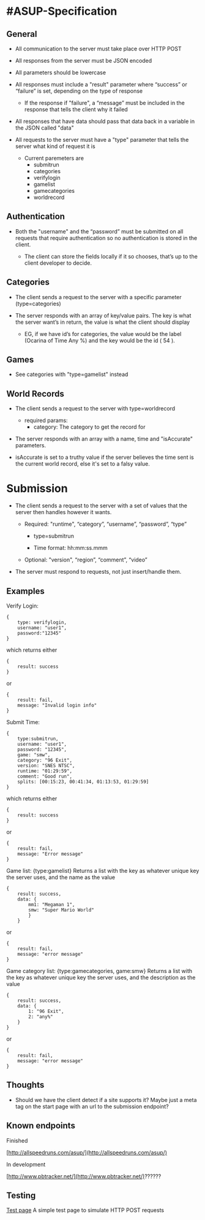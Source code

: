 #ASUP-Specification
===

## General

* All communication to the server must take place over HTTP POST

* All responses from the server must be JSON encoded

* All parameters should be lowercase

* All responses must include a "result" parameter where “success” or “failure” is set, depending on the type of response

    * If the response if "failure", a “message” must be included in the response that tells the client why it failed

* All responses that have data should pass that data back in a variable in the JSON called "data"

* All requests to the server must have a "type" parameter that tells the server what kind of request it is

    * Current paremeters are
        * submitrun
        * categories
        * verifylogin
        * gamelist
        * gamecategories
        * worldrecord

## Authentication

* Both the "username" and the “password” must be submitted on all requests that require authentication so no authentication is stored in the client.

    * The client can store the fields locally if it so chooses, that’s up to the client developer to decide.

## Categories

* The client sends a request to the server with a specific parameter (type=categories)

* The server responds with an array of key/value pairs. The key is what the server want’s in return, the value is what the client should display

    * EG, if we have id’s for categories, the value would be the label (Ocarina of Time Any %) and the key would be the id ( 54 ).

## Games

* See categories with "type=gamelist" instead

## World Records

* The client sends a request to the server with type=worldrecord
    *   required params:
        * category: The category to get the record for     


* The server responds with an array with a name, time and "isAccurate" parameters. 

* isAccurate is set to a truthy value if the server believes the time sent is the current world record, else it's set to a falsy value.


# Submission

* The client sends a request to the server with a set of values that the server then handles however it wants.

    * Required: "runtime", “category”, “username”, “password”, “type”

        * type=submitrun

        * Time format: hh:mm:ss.mmm

    * Optional: "version", “region”, “comment”, “video”

* The server must respond to requests, not just insert/handle them.

## Examples

Verify Login:

```
{
    type: verifylogin, 
	username: "user1", 
	password:"12345"
}
```

which returns either

```
{
	result: success 
} 
```

or 

```
{
    result: fail, 
    message: "Invalid login info"
}
```

Submit Time:

```
{
    type:submitrun, 
    username: "user1", 
    password: "12345", 
    game: "smw", 
    category: "96 Exit", 
    version: "SNES NTSC", 
    runtime: "01:29:59",
    comment: "Good run",
    splits: [00:15:23, 00:41:34, 01:13:53, 01:29:59] 
}
```
which returns either 

```
{
	result: success
} 
```
or 

```
{
	result: fail, 
	message: "Error message"	
}
```

Game list: {type:gamelist}
Returns a list with the key as whatever unique key the server uses, and the name as the value

```
{
	result: success, 
	data: {
		mm1: "Megaman 1", 
		smw: "Super Mario World"
		}
	}
```
or

```
{
	result: fail, 
	message: "error message"
}
```

Game category list: {type:gamecategories, game:smw}
Returns a list with the key as whatever unique key the server uses, and the description as the value

```
{
	result: success, 
	data: {
		1: "96 Exit", 
		2: "any%"
	}
}
```
or

```
{
	result: fail, 
	message: "error message"
}
```

## Thoughts

* Should we have the client detect if a site supports it? Maybe just a meta tag on the start page with an url to the submission endpoint?

## Known endpoints

Finished

[http://allspeedruns.com/asup/](http://allspeedruns.com/asup/)

In development

[http://www.pbtracker.net/](http://www.pbtracker.net/)??????

## Testing

[Test page](http://kokarn.com/assptest.php) A simple test page to simulate HTTP POST requests
